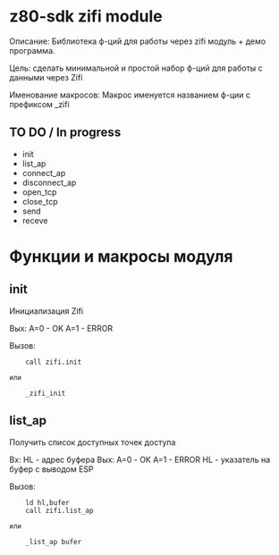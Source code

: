 # z80-sdk zifi module

Описание: Библиотека ф-ций для работы через zifi модуль + демо программа.

Цель: сделать минимальной и простой набор ф-ций для работы с данными через Zifi

Именование макросов: Макрос именуется названием ф-ции с префиксом _zifi

## TO DO / In progress

- init
- list_ap
- connect_ap
- disconnect_ap
- open_tcp
- close_tcp
- send
- receve

# Функции и макросы модуля

## init
Инициализация Zifi

Вых:
 A=0 - OK
 A=1 - ERROR

Вызов:
```
	call zifi.init
```
	или
```
	_zifi_init
```

## list_ap
Получить список доступных точек доступа

Вх:
 HL - адрес буфера
Вых:
 A=0 - ОК
 A=1 - ERROR
 HL  - указатель на буфер с выводом ESP

Вызов:
```
	ld hl,bufer
	call zifi.list_ap
```
	или
```
	_list_ap bufer
```
